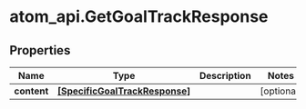 # atom_api.GetGoalTrackResponse

## Properties
Name | Type | Description | Notes
------------ | ------------- | ------------- | -------------
**content** | [**[SpecificGoalTrackResponse]**](SpecificGoalTrackResponse.md) |  | [optional] 


